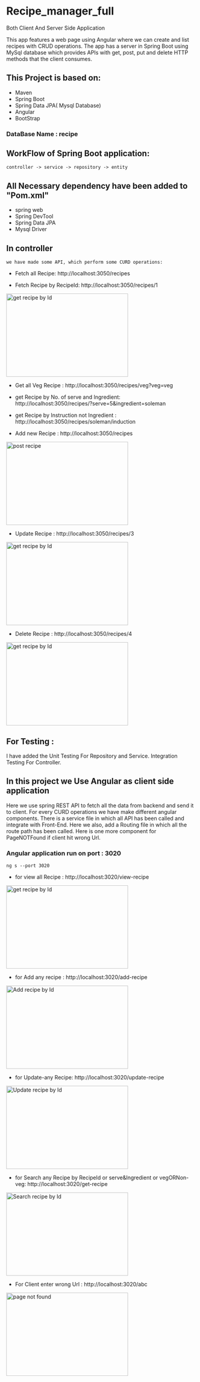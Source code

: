 # Recipe_manager_full
Both Client And Server Side Application

This app features a web page using Angular where we can create and list recipes with CRUD operations. 
The app has a server in Spring Boot using MySql database which provides APIs with get, post, put and delete HTTP methods that the client consumes.

## This Project is based on:
* Maven
* Spring Boot
* Spring Data JPA( Mysql Database)
* Angular
* BootStrap

### DataBase Name : **recipe**

## WorkFlow of Spring Boot application:
``` controller -> service -> repository -> entity ```

## All Necessary dependency have been added to "Pom.xml"

* spring web
* Spring DevTool
* Spring Data JPA
* Mysql Driver

## In controller
``` we have made some API, which perform some CURD operations: ```

* Fetch all Recipe: http://localhost:3050/recipes

* Fetch Recipe by RecipeId: http://localhost:3050/recipes/1

<img src="./demo_pic/get1Recipe.png" alt="get recipe by Id" width="80%" height="220px"/>

* Get all Veg Recipe : http://localhost:3050/recipes/veg?veg=veg

* get Recipe by No. of serve and Ingredient: http://localhost:3050/recipes/?serve=5&ingredient=soleman

* get Recipe by Instruction not Ingredient : http://localhost:3050/recipes/soleman/induction

* Add new Recipe :  http://localhost:3050/recipes

<img src="./demo_pic/postRecipe.png" alt="post recipe" width="80%" height="220px"/>

* Update Recipe : http://localhost:3050/recipes/3

<img src="./demo_pic/putRecipe.png" alt="get recipe by Id" width="80%" height="220px"/>

* Delete Recipe : http://localhost:3050/recipes/4

<img src="./demo_pic/deleteRecipe.png" alt="get recipe by Id" width="80%" height="220px"/>

## For Testing :
I have added the Unit Testing For Repository and Service. Integration Testing For Controller.

## In this project we Use Angular as client side application

Here we use spring REST API to fetch all the data from backend and send it to client. For every CURD operations we have make different angular components. There is a service file in which all API has been called and integrate with Front-End. Here we also, add a Routing file in which all the route path has been called. Here is one more component for PageNOTFound if client hit wrong Url.

### Angular application run on port : 3020
``` ng s --port 3020 ```
* for view all Recipe : http://localhost:3020/view-recipe

<img src="./demo_pic/viewRecipeUi.png" alt="get recipe by Id" width="80%" height="220px"/>

* for Add any recipe : http://localhost:3020/add-recipe

<img src="./demo_pic/addRecipe.png" alt="Add recipe by Id" width="80%" height="220px"/>

* for Update-any Recipe: http://localhost:3020/update-recipe

<img src="./demo_pic/upadteRecipe.png" alt="Update recipe by Id" width="80%" height="220px"/>

* for Search any Recipe by RecipeId or serve&Ingredient or vegORNon-veg: http://localhost:3020/get-recipe

<img src="./demo_pic/serchRecipe.png" alt="Search recipe by Id" width="80%" height="220px"/> 

* For Client enter wrong Url : http://localhost:3020/abc

<img src="./demo_pic/pagenotfound.png" alt="page not found" width="80%" height="220px"/>